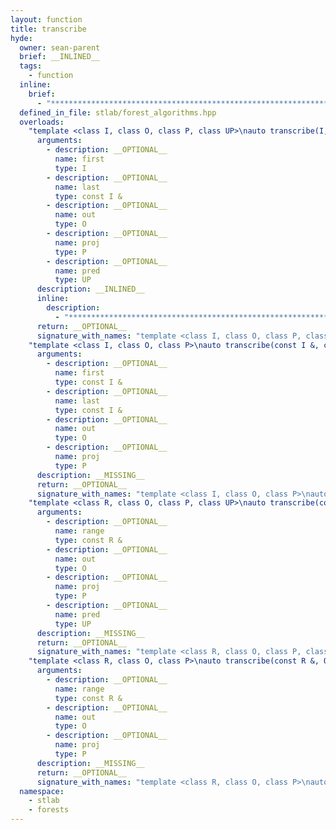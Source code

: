 ```yaml
---
layout: function
title: transcribe
hyde:
  owner: sean-parent
  brief: __INLINED__
  tags:
    - function
  inline:
    brief:
      - "***********************************************************************************************"
  defined_in_file: stlab/forest_algorithms.hpp
  overloads:
    "template <class I, class O, class P, class UP>\nauto transcribe(I, const I &, O, P, UP)":
      arguments:
        - description: __OPTIONAL__
          name: first
          type: I
        - description: __OPTIONAL__
          name: last
          type: const I &
        - description: __OPTIONAL__
          name: out
          type: O
        - description: __OPTIONAL__
          name: proj
          type: P
        - description: __OPTIONAL__
          name: pred
          type: UP
      description: __INLINED__
      inline:
        description:
          - "***********************************************************************************************"
      return: __OPTIONAL__
      signature_with_names: "template <class I, class O, class P, class UP>\nauto transcribe(I first, const I & last, O out, P proj, UP pred)"
    "template <class I, class O, class P>\nauto transcribe(const I &, const I &, O, P)":
      arguments:
        - description: __OPTIONAL__
          name: first
          type: const I &
        - description: __OPTIONAL__
          name: last
          type: const I &
        - description: __OPTIONAL__
          name: out
          type: O
        - description: __OPTIONAL__
          name: proj
          type: P
      description: __MISSING__
      return: __OPTIONAL__
      signature_with_names: "template <class I, class O, class P>\nauto transcribe(const I & first, const I & last, O out, P proj)"
    "template <class R, class O, class P, class UP>\nauto transcribe(const R &, O, P, UP)":
      arguments:
        - description: __OPTIONAL__
          name: range
          type: const R &
        - description: __OPTIONAL__
          name: out
          type: O
        - description: __OPTIONAL__
          name: proj
          type: P
        - description: __OPTIONAL__
          name: pred
          type: UP
      description: __MISSING__
      return: __OPTIONAL__
      signature_with_names: "template <class R, class O, class P, class UP>\nauto transcribe(const R & range, O out, P proj, UP pred)"
    "template <class R, class O, class P>\nauto transcribe(const R &, O, P)":
      arguments:
        - description: __OPTIONAL__
          name: range
          type: const R &
        - description: __OPTIONAL__
          name: out
          type: O
        - description: __OPTIONAL__
          name: proj
          type: P
      description: __MISSING__
      return: __OPTIONAL__
      signature_with_names: "template <class R, class O, class P>\nauto transcribe(const R & range, O out, P proj)"
  namespace:
    - stlab
    - forests
---
```

